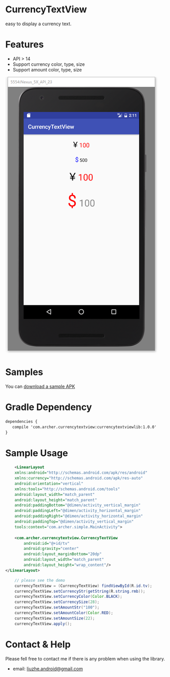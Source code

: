 CurrencyTextView
======================

easy to display a currency text.

# Features

* API > 14 
* Support currency color, type, size
* Support amount color, type, size
 
![Art](https://github.com/ArcherLucky/CurrencyTextView/blob/master/art/art.png)

  
# Samples

You can [download a sample APK](https://github.com/ArcherLucky/CurrencyTextView/blob/master/apk/simple.apk) 

 
# Gradle Dependency

```xml
dependencies { 
   compile 'com.archer.currencytextview:currencytextviewlib:1.0.0'
}
```


# Sample Usage
 
```xml
    <LinearLayout
    xmlns:android="http://schemas.android.com/apk/res/android"
    xmlns:currency="http://schemas.android.com/apk/res-auto"
    android:orientation="vertical"
    xmlns:tools="http://schemas.android.com/tools"
    android:layout_width="match_parent"
    android:layout_height="match_parent"
    android:paddingBottom="@dimen/activity_vertical_margin"
    android:paddingLeft="@dimen/activity_horizontal_margin"
    android:paddingRight="@dimen/activity_horizontal_margin"
    android:paddingTop="@dimen/activity_vertical_margin"
    tools:context="com.archer.simple.MainActivity">

    <com.archer.currencytextview.CurrencyTextView
        android:id="@+id/tv"
        android:gravity="center"
        android:layout_marginBottom="20dp"
        android:layout_width="match_parent"
        android:layout_height="wrap_content"/>
</LinearLayout>
```
 
```java
    // please see the demo
    currencyTextView = (CurrencyTextView) findViewById(R.id.tv);
    currencyTextView.setCurrencyStr(getString(R.string.rmb));
	currencyTextView.setCurrencyColor(Color.BLACK);
	currencyTextView.setCurrencySize(28);
	currencyTextView.setAmountStr("100");
	currencyTextView.setAmountColor(Color.RED);
	currencyTextView.setAmountSize(22);
	currencyTextView.apply();

```
 
 
# Contact & Help

Please fell free to contact me if there is any problem when using the library.

* email: liuzhe.android@gmail.com 

 

